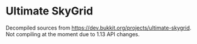 # Ultimate SkyGrid
Decompiled sources from https://dev.bukkit.org/projects/ultimate-skygrid. 
Not compiling at the moment due to 1.13 API changes.
